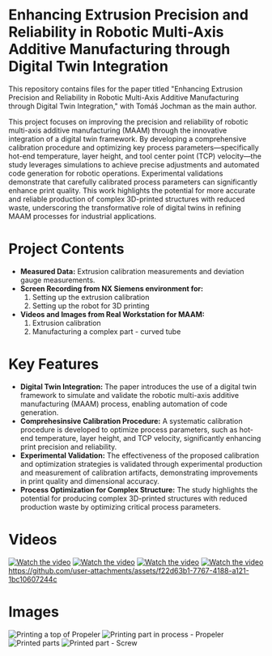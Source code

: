 # Enhancing Extrusion Precision and Reliability in Robotic Multi-Axis Additive Manufacturing through Digital Twin Integration

This repository contains files for the paper titled "Enhancing Extrusion Precision and Reliability in Robotic Multi-Axis Additive Manufacturing through Digital Twin Integration," with Tomáš Jochman as the main author.

This project focuses on improving the precision and reliability of robotic multi-axis additive manufacturing (MAAM) through the innovative integration of a digital twin framework. By developing a comprehensive calibration procedure and optimizing key process parameters—specifically hot-end temperature, layer height, and tool center point (TCP) velocity—the study leverages simulations to achieve precise adjustments and automated code generation for robotic operations. Experimental validations demonstrate that carefully calibrated process parameters can significantly enhance print quality. This work highlights the potential for more accurate and reliable production of complex 3D-printed structures with reduced waste, underscoring the transformative role of digital twins in refining MAAM processes for industrial applications.

# Project Contents
- **Measured Data:** Extrusion calibration measurements and deviation gauge measurements.
- **Screen Recording from NX Siemens environment for:**
  1. Setting up the extrusion calibration
  2. Setting up the robot for 3D printing
- **Videos and Images from Real Workstation for MAAM:**
  1. Extrusion calibration
  2. Manufacturing a complex part - curved tube

# Key Features
- **Digital Twin Integration:** The paper introduces the use of a digital twin framework to simulate and validate the robotic multi-axis additive manufacturing (MAAM) process, enabling automation of code generation.
- **Comprehesinsive Calibration Procedure:** A systematic calibration procedure is developed to optimize process parameters, such as hot-end temperature, layer height, and TCP velocity, significantly enhancing print precision and reliability.
- **Experimental Validation:** The effectiveness of the proposed calibration and optimization strategies is validated through experimental production and measurement of calibration artifacts, demonstrating improvements in print quality and dimensional accuracy.
- **Process Optimization for Complex Structure:** The study highlights the potential for producing complex 3D-printed structures with reduced production waste by optimizing critical process parameters.

# Videos
[![Watch the video](https://img.youtube.com/vi/Vr6lDgBZacE/0.jpg)](https://youtu.be/Vr6lDgBZacE)
[![Watch the video](https://img.youtube.com/vi/HbyTjfO4eyg/0.jpg)](https://youtu.be/HbyTjfO4eyg)
[![Watch the video](https://img.youtube.com/vi/W30Yxqppxts/0.jpg)](https://youtu.be/W30Yxqppxts)
[![Watch the video](https://img.youtube.com/vi/HVP27mbQvT0/0.jpg)](https://youtu.be/HVP27mbQvT0)
https://github.com/user-attachments/assets/f22d63b1-7767-4188-a121-1bc10607244c

# Images
![Printing a top of Propeler](https://github.com/user-attachments/assets/ebb1ff46-3895-4748-a4be-e2630397d923)
![Printing part in process - Propeler](https://github.com/user-attachments/assets/61987d0e-562c-4b77-9908-03a8429836a5)
![Printed parts](https://github.com/user-attachments/assets/0d28ee3a-c516-48be-9af3-c3acd9bcd774)
![Printed part - Screw](https://github.com/user-attachments/assets/4bcd1e41-86d3-4564-a87e-d8aec476c24f)
